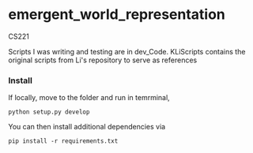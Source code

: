 # emergent_world_representation
CS221

Scripts I was writing and testing are in dev_Code.
KLiScripts contains the original scripts from Li's repository to serve as references 


### Install
If locally, move to the folder and run in temrminal,
```
python setup.py develop
```
You can then install additional dependencies via
```
pip install -r requirements.txt
```
